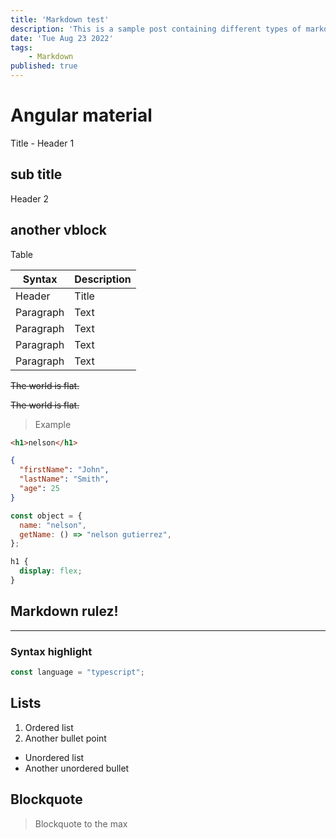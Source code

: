 ```yaml
---
title: 'Markdown test'
description: 'This is a sample post containing different types of markdown content to test'
date: 'Tue Aug 23 2022'
tags:
    - Markdown
published: true
---
```


# Angular material

Title - Header 1

## sub title

Header 2

## another vblock

Table

| Syntax    | Description |
| --------- | ----------- |
| Header    | Title       |
| Paragraph | Text        |
| Paragraph | Text        |
| Paragraph | Text        |
| Paragraph | Text        |

~~The world is flat.~~

~~The world is flat.~~

> Example

```html
<h1>nelson</h1>
```

```json
{
  "firstName": "John",
  "lastName": "Smith",
  "age": 25
}
```

```javascript
const object = {
  name: "nelson",
  getName: () => "nelson gutierrez",
};
```

```css
h1 {
  display: flex;
}
```

## Markdown **rulez**!

---

### Syntax highlight

```typescript
const language = "typescript";
```

## Lists

1. Ordered list
2. Another bullet point
  - Unordered list
  - Another unordered bullet

## Blockquote

> Blockquote to the max
